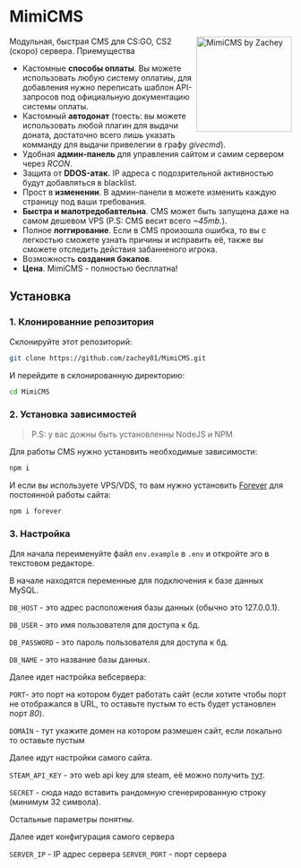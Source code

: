 # MimiCMS

<img src="https://media.discordapp.net/attachments/1110890217478557726/1118836804183928922/1.png" align="right"
     alt="MimiCMS by Zachey" width="170" height="170">

Модульная, быстрая CMS для CS:GO, CS2 (скоро) сервера. Приемущества

- Кастомные **способы оплаты**. Вы можете использовать любую систему оплатиы, для добавления нужно переписать шаблон API-запросов под официальную документацию системы оплаты.
- Кастомный **автодонат** (тоесть: вы можете использовать любой плагин для выдачи доната, достаточно всего лишь указать комманду для выдачи привелегии в графу _givecmd_).
- Удобная **админ-панель** для управления сайтом и самим сервером через _RCON_.
- Защита от **DDOS-атак.** IP адреса с подозрительной активностью будут добавляться в blacklist.
- Прост в **изменении**. В админ-панели в можете изменить каждую страницу под ваши требования.
- **Быстра и малотредобавтельна**. CMS может быть запущена даже на самом дешевом VPS (P.S: CMS весит всего _~45mb._).
- Полное **логгирование**. Если в CMS произошла ошибка, то вы с легкостью сможете узнать причины и исправить её, также вы сможете отследить действия забанненого игрока.
- Возможность **создания бэкапов**.
- **Цена**. MimiCMS - полностью бесплатна!

[GitHub action]: https://github.com/andresz1/size-limit-action
[Statoscope]: https://github.com/statoscope/statoscope
[cult-img]: http://cultofmartians.com/assets/badges/badge.svg
[cult]: http://cultofmartians.com/tasks/size-limit-config.html

## Установка

### 1. Клонированние репозитория

Склонируйте этот репозиторий:

```bash
git clone https://github.com/zachey01/MimiCMS.git
```

И перейдите в склонированную директорию:

```bash
cd MimiCMS
```

### 2. Установка зависимостей

> P.S: у вас дожны быть установленны NodeJS и NPM

Для работы CMS нужно установить необходимые зависимости:

```bash
npm i
```

И если вы используете VPS/VDS, то вам нужно установить [Forever]() для постоянной работы сайта:

```bash
npm i forever
```

### 3. Настройка

Для начала переименуйте файл `env.example` в `.env` и откройте эго в текстовом редакторе.

В начале находятся переменные для подключения к базе данных MySQL.

`DB_HOST` - это адрес расположения базы данных (обычно это 127.0.0.1).

`DB_USER` - это имя пользователя для доступа к бд.

`DB_PASSWORD` - это пароль пользователя для доступа к бд.

`DB_NAME` - это название базы данных.

Далее идет настройка вебсервера:

`PORT`- это порт на котором будет работать сайт (если хотите чтобы порт не отображался в URL, то оставьте пустым то есть будет установлен порт _80_).

`DOMAIN` - тут укажите домен на котором размешен сайт, если локально то оставьте пустым

Далее идут настройки самого сайта.

`STEAM_API_KEY` - это web api key для steam, её можно получить [тут]().

`SECRET` - сюда надо вставить рандомную сгенерированную строку (минимум 32 символа).

Остальные параметры понятны.

Далее идет конфигурация самого сервера

`SERVER_IP` - IP адрес сервера
`SERVER_PORT` - порт сервера
